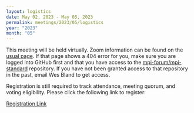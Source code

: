 ```yaml
---
layout: logistics
date: May 02, 2023 - May 05, 2023
permalink: meetings/2023/05/logistics
year: "2023"
month: "05"
---
```



This meeting will be held virtually.
Zoom information can be found on the
[usual page](https://github.com/mpi-forum/mpi-standard/wiki/Virtual-Forum-Meeting-Information). If
that page shows a 404 error for you, make sure you are logged into GitHub first and that you have
access to the [mpi-forum/mpi-standard](https://github.com/mpi-forum/mpi-standard) repository. If you
have not been granted access to that repository in the past, email Wes Bland to get access.

Registration is still required to track attendance, meeting quorum, and voting eligibility. Please
click the following link to register:

[Registration Link](https://forms.gle/ae8TyARWi7Hchcqb6)
